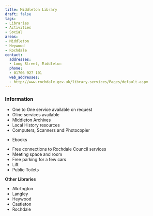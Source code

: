 ```yaml
---
title: Middleton Library
draft: false
tags:
- Libraries
- Activities
- Social
areas:
- Middleton
- Heywood
- Rochdale
contact:
  addresses:
  - Long Street, Middleton
  phone:
  - 01706 927 101
  web_addresses:
  - http://www.rochdale.gov.uk/library-services/Pages/default.aspx
---
```


### Information  

* One to One service available on request
* Oline services available
* Middleton Archives
* Local History resources
* Computers, Scanners and Photocopier
- Ebooks
* Free connections to Rochdale Council services
* Meeting space and room
* Free parking for a few cars
* Lift
* Public Toilets

**Other Libraries**  
* Alkrtngton
* Langley
* Heywood
* Castleton
* Rochdale